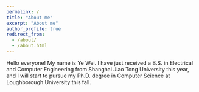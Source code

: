 ```yaml
---
permalink: /
title: "About me"
excerpt: "About me"
author_profile: true
redirect_from: 
  - /about/
  - /about.html
---
```


Hello everyone! My name is Ye Wei. I have just received a B.S. in Electrical and Computer Engineering from Shanghai Jiao Tong University this year, and I will start to pursue my Ph.D. degree in Computer Science at Loughborough University this fall.



